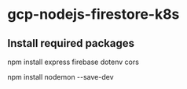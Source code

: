 # gcp-nodejs-firestore-k8s


## Install required packages
npm install express firebase dotenv cors

npm install nodemon --save-dev